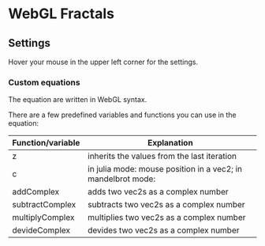 # WebGL Fractals
## Settings
Hover your mouse in the upper left corner for the settings.
### Custom equations
The equation are written in WebGL syntax.

There are a few predefined variables and functions you can use in the equation:

|Function/variable|Explanation|
|-------|-------|
|z|inherits the values from the last iteration|
|c|in julia mode: mouse position in a vec2; in mandelbrot mode:|
|addComplex|adds two vec2s as a complex number|
|subtractComplex|subtracts two vec2s as a complex number|
|multiplyComplex|multiplies two vec2s as a complex number|
|devideComplex|devides two vec2s as a complex number|
